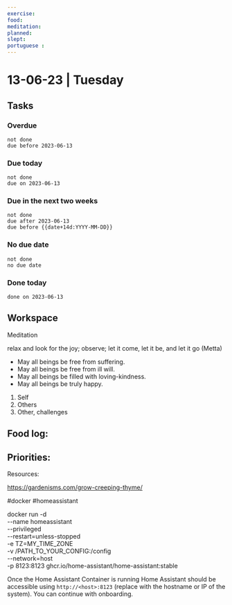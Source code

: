 ```yaml
---
exercise: 
food:
meditation:
planned:
slept:
portuguese :
---
```


# 13-06-23 | Tuesday

## Tasks
### Overdue
```tasks
not done
due before 2023-06-13
```

### Due today
```tasks
not done
due on 2023-06-13
```

### Due in the next two weeks
```tasks
not done
due after 2023-06-13
due before {{date+14d:YYYY-MM-DD}}
```

### No due date
```tasks
not done
no due date
```

### Done today
```tasks
done on 2023-06-13
```

## Workspace

Meditation 

relax and look for the joy; observe; let it come, let it be, and let it go
(Metta)
-   May all beings be free from suffering.
-   May all beings be free from ill will.
-   May all beings be filled with loving-kindness.
-   May all beings be truly happy.

1. Self
2. Others
3. Other, challenges

Food log:
- 

Priorities:
- 

Resources:

https://gardenisms.com/grow-creeping-thyme/

#docker #homeassistant

docker run -d \
  --name homeassistant \
  --privileged \
  --restart=unless-stopped \
  -e TZ=MY_TIME_ZONE \
  -v /PATH_TO_YOUR_CONFIG:/config \
  --network=host \
  -p 8123:8123
  ghcr.io/home-assistant/home-assistant:stable

Once the Home Assistant Container is running Home Assistant should be accessible using `http://<host>:8123` (replace with the hostname or IP of the system). You can continue with onboarding.

